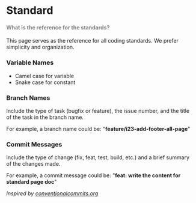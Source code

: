 <h1 id="standard">Standard</h1>

<h4 style="color: gray;">What is the reference for the standards?</h4>

This page serves as the reference for all coding standards. We prefer simplicity and organization.

<h3 id="variablenames">Variable Names</h3>

- Camel case for variable
- Snake case for constant

<h3 id="branchname">Branch Names</h3>

Include the type of task (bugfix or feature), the issue number, and the title of the task in the branch name.

For example, a branch name could be:
"**feature/i23-add-footer-all-page**"

<h3 id="commitmessage">Commit Messages</h3>

Include the type of change (fix, feat, test, build, etc.) and a brief summary of the changes made.

For example, a commit message could be:
"**feat: write the content for standard page doc**"

_Inspired by [conventionalcommits.org](https://www.conventionalcommits.org/)_
